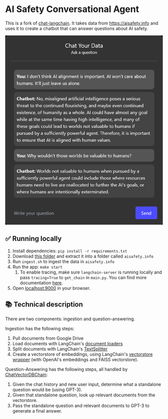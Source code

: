 # AI Safety Conversational Agent

This is a fork of [chat-langchain](https://github.com/hwchase17/chat-langchain). It takes data from https://aisafety.info and uses it to create a chatbot that can answer questions about AI safety.

![Screenshot of the AI Safety Conversational Agent answering questions about AI alignment.](./demo.png)

## ✅ Running locally

1. Install dependencies: `pip install -r requirements.txt`
1. Download [this folder](https://drive.google.com/drive/u/0/folders/1feloLCiyc3XSxfaQ0L_fqVVsFMupw2JM) and extract it into a folder called `aisafety.info`
1. Run `ingest.sh` to ingest the data in `aisafety.info`
1. Run the app: `make start`
   1. To enable tracing, make sure `langchain-server` is running locally and pass `tracing=True` to `get_chain` in `main.py`. You can find more documentation [here](https://langchain.readthedocs.io/en/latest/tracing.html).
1. Open [localhost:9000](http://localhost:9000) in your browser.

## 📚 Technical description

There are two components: ingestion and question-answering.

Ingestion has the following steps:

1. Pull documents from Google Drive
2. Load documents with LangChain's [document loaders](https://langchain.readthedocs.io/en/latest/modules/document_loaders.html)
3. Split documents with LangChain's [TextSplitter](https://langchain.readthedocs.io/en/latest/reference/modules/text_splitter.html)
4. Create a vectorstore of embeddings, using LangChain's [vectorstore wrapper](https://langchain.readthedocs.io/en/latest/reference/modules/vectorstore.html) (with OpenAI's embeddings and FAISS vectorstore).

Question-Answering has the following steps, all handled by [ChatVectorDBChain](https://langchain.readthedocs.io/en/latest/modules/indexes/chain_examples/chat_vector_db.html):

1. Given the chat history and new user input, determine what a standalone question would be (using GPT-3).
2. Given that standalone question, look up relevant documents from the vectorstore.
3. Pass the standalone question and relevant documents to GPT-3 to generate a final answer.

